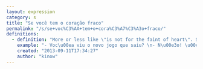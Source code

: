 ```yaml
---
layout: expression
category: s
title: "Se você tem o coração fraco"
permalink: "/s/se+voc%C3%AA+tem+o+cora%C3%A7%C3%A3o+fraco/"
definitions:
  - definition: "More or less like \"is not for the faint of heart\". Say you have shocking pictures of an accident, you can say \"As imagens a seguir n\u00e3o s\u00e3o indicadas se voc\u00ea tem o cora\u00e7\u00e3o fraco\", that can be translated to \"The following images are not for the faint of heart\".\n\nThis can mean either that something is not suitable for sensitive people, or that something can cause horror, excitement or fear."
    example: "- Voc\u00ea viu o novo jogo que saiu? \n- N\u00e3o! \u00c9 bom?\n- Se voc\u00ea tem o cora\u00e7\u00e3o fraco \u00e9 melhor voc\u00ea se preparar, porque \u00e9 demais!"
    created: "2013-09-11T17:34:27"
    author: "kinow"
---
```

